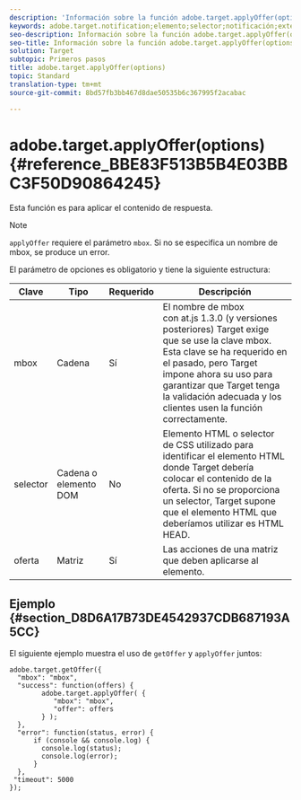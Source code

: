 ```yaml
---
description: 'Información sobre la función adobe.target.applyOffer(options) para at.js. '
keywords: adobe.target.notification;elemento;selector;notificación;extensión
seo-description: Información sobre la función adobe.target.applyOffer(options) para la biblioteca JavaScript at.js de Adobe Target.
seo-title: Información sobre la función adobe.target.applyOffer(options) para la biblioteca JavaScript at.js de Adobe Target.
solution: Target
subtopic: Primeros pasos
title: adobe.target.applyOffer(options)
topic: Standard
translation-type: tm+mt
source-git-commit: 8bd57fb3bb467d8dae50535b6c367995f2acabac

---
```



# adobe.target.applyOffer(options) {#reference_BBE83F513B5B4E03BBC3F50D90864245}

Esta función es para aplicar el contenido de respuesta.

>[!NOTE]
>
>`applyOffer` requiere el parámetro `mbox`. Si no se especifica un nombre de mbox, se produce un error.

El parámetro de opciones es obligatorio y tiene la siguiente estructura:

| Clave | Tipo | Requerido | Descripción |
|--- |--- |--- |--- |
| mbox | Cadena | Sí | El nombre de mbox<br>con at.js 1.3.0 (y versiones posteriores) Target exige que se use la clave mbox. Esta clave se ha requerido en el pasado, pero Target impone ahora su uso para garantizar que Target tenga la validación adecuada y los clientes usen la función correctamente. |
| selector | Cadena o elemento DOM | No | Elemento HTML o selector de CSS utilizado para identificar el elemento HTML donde Target debería colocar el contenido de la oferta. Si no se proporciona un selector, Target supone que el elemento HTML que deberíamos utilizar es HTML HEAD. |
| oferta | Matriz | Sí | Las acciones de una matriz que deben aplicarse al elemento. |

## Ejemplo {#section_D8D6A17B73DE4542937CDB687193A5CC}

El siguiente ejemplo muestra el uso de `getOffer` y `applyOffer` juntos:

```
adobe.target.getOffer({   
  "mbox": "mbox",   
  "success": function(offers) {           
        adobe.target.applyOffer( {  
           "mbox": "mbox", 
           "offer": offers  
        } ); 
  },   
  "error": function(status, error) {           
      if (console && console.log) { 
        console.log(status); 
        console.log(error); 
      } 
  }, 
 "timeout": 5000 
}); 
```
